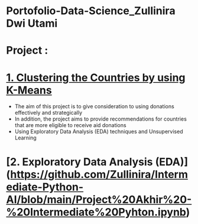 # Portofolio-Data-Science_Zullinira Dwi Utami

# Project : 
# [1. Clustering the Countries by using K-Means ](https://github.com/Zullinira/Mini-Project-K-Means--Cluster-ML)
  - The aim of this project is to give consideration to using donations effectively and strategically
  - In addition, the project aims to provide recommendations for countries that are more eligible to receive aid donations
  - Using Exploratory Data Analysis (EDA) techniques and Unsupervised Learning

# [2. Exploratory Data Analysis (EDA)] (https://github.com/Zullinira/Intermediate-Python-AI/blob/main/Project%20Akhir%20-%20Intermediate%20Pyhton.ipynb)

